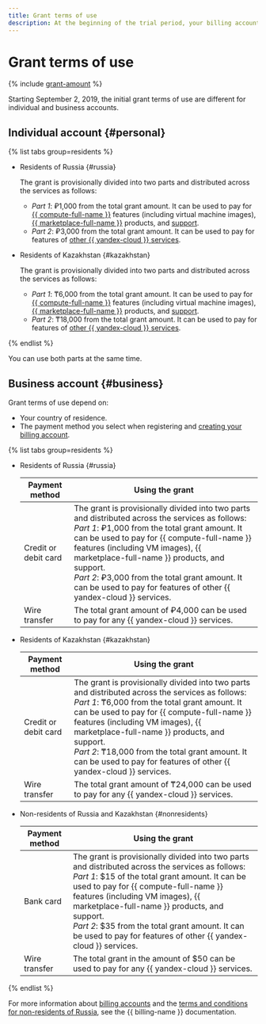 ```yaml
---
title: Grant terms of use
description: At the beginning of the trial period, your billing account is credited with a grant that expires after 60 days. The amount and currency of the grant depend on your country of residence.
---
```


# Grant terms of use

{% include [grant-amount](../_includes/grant-amount.md) %}

Starting September 2, 2019, the initial grant terms of use are different for individual and business accounts.

## Individual account {#personal}


{% list tabs group=residents %}

- Residents of Russia {#russia}

   The grant is provisionally divided into two parts and distributed across the services as follows:
   * _Part 1_: ₽1,000 from the total grant amount. It can be used to pay for [{{ compute-full-name }}](/services/compute) features (including virtual machine images), [{{ marketplace-full-name }}](../../marketplace/index.yaml) products, and [support](../../support/overview.md).
   * _Part 2_: ₽3,000 from the total grant amount. It can be used to pay for features of [other {{ yandex-cloud }} services](../../overview/concepts/services.md).

- Residents of Kazakhstan {#kazakhstan}

   The grant is provisionally divided into two parts and distributed across the services as follows:
   * _Part 1_: ₸6,000 from the total grant amount. It can be used to pay for [{{ compute-full-name }}](/services/compute) features (including virtual machine images), [{{ marketplace-full-name }}](../../marketplace/index.yaml) products, and [support](../../support/overview.md).
   * _Part 2_: ₸18,000 from the total grant amount. It can be used to pay for features of [other {{ yandex-cloud }} services](../../overview/concepts/services.md).

{% endlist %}



You can use both parts at the same time.

## Business account {#business}

Grant terms of use depend on:
* Your country of residence.
* The payment method you select when registering and [creating your billing account](../../billing/quickstart/index.md).


{% list tabs group=residents %}

- Residents of Russia {#russia}

   | Payment method | Using the grant |
   |------------------------------------------------------------------------------------------------------------------------------------------------------------------------------------------------------------------------------------------------------------------------------------------------------------------------------------------------------------------------------------------------------------------------------------------------------------------|---|
   | Credit or debit card | The grant is provisionally divided into two parts and distributed across the services as follows:<br>_Part 1_: ₽1,000 from the total grant amount. It can be used to pay for {{ compute-full-name }} features (including VM images), {{ marketplace-full-name }} products, and support.<br>_Part 2_: ₽3,000 from the total grant amount. It can be used to pay for features of other {{ yandex-cloud }} services. |
   | Wire transfer | The total grant amount of ₽4,000 can be used to pay for any {{ yandex-cloud }} services. |

- Residents of Kazakhstan {#kazakhstan}

   | Payment method | Using the grant |
     |-------------------------------------------------------------------------------------------------------------------------------------------------------------------------------------------------------------------------------------------------------------------------------------------------------------------------------------------------------------------------------------------------------------------------------------------------------------------|---|
   | Credit or debit card | The grant is provisionally divided into two parts and distributed across the services as follows:<br>_Part 1_: ₸6,000 from the total grant amount. It can be used to pay for {{ compute-full-name }} features (including VM images), {{ marketplace-full-name }} products, and support.<br>_Part 2_: ₸18,000 from the total grant amount. It can be used to pay for features of other {{ yandex-cloud }} services. |
   | Wire transfer | The total grant amount of ₸24,000 can be used to pay for any {{ yandex-cloud }} services. |

- Non-residents of Russia and Kazakhstan {#nonresidents}

   | Payment method | Using the grant |
   |--------------------------------------------------------------------------------------------------------------------------------------------------------------------------------------------------------------------------------------------------------------------------------------------------------------------------------------------------------------------------------------------------------------------------------------------------------------|---|
   | Bank card | The grant is provisionally divided into two parts and distributed across the services as follows:<br>_Part 1_: $15 of the total grant amount. It can be used to pay for {{ compute-full-name }} features (including VM images), {{ marketplace-full-name }} products, and support.<br>_Part 2_: $35 from the total grant amount. It can be used to pay for features of other {{ yandex-cloud }} services. |
   | Wire transfer | The total grant in the amount of $50 can be used to pay for any {{ yandex-cloud }} services. |

{% endlist %}



For more information about [billing accounts](../../billing/concepts/billing-account.md) and the [terms and conditions for non-residents of Russia](../../billing/qa/non-resident.md), see the {{ billing-name }} documentation.